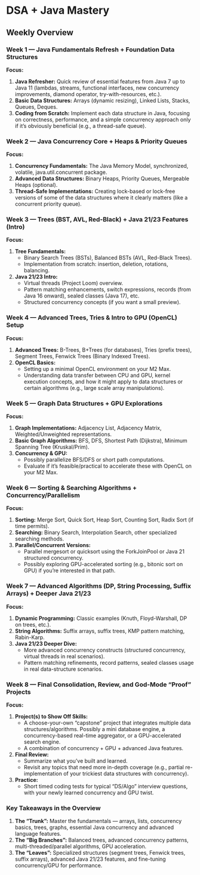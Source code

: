 # DSA + Java Mastery

## Weekly Overview

### Week 1 — Java Fundamentals Refresh + Foundation Data Structures

**Focus:**

1. **Java Refresher:** Quick review of essential features from Java 7 up to Java 11 (lambdas, streams, functional interfaces, new concurrency improvements, diamond operator, try-with-resources, etc.).
2. **Basic Data Structures:** Arrays (dynamic resizing), Linked Lists, Stacks, Queues, Deques.
3. **Coding from Scratch:** Implement each data structure in Java, focusing on correctness, performance, and a simple concurrency approach only if it’s obviously beneficial (e.g., a thread-safe queue).

### Week 2 — Java Concurrency Core + Heaps & Priority Queues

**Focus:**

1. **Concurrency Fundamentals:** The Java Memory Model, synchronized, volatile, java.util.concurrent package.
2. **Advanced Data Structures:** Binary Heaps, Priority Queues, Mergeable Heaps (optional).
3. **Thread-Safe Implementations:** Creating lock-based or lock-free versions of some of the data structures where it clearly matters (like a concurrent priority queue).

### Week 3 — Trees (BST, AVL, Red-Black) + Java 21/23 Features (Intro)

**Focus:**

1. **Tree Fundamentals:**
    - Binary Search Trees (BSTs), Balanced BSTs (AVL, Red-Black Trees).
    - Implementation from scratch: insertion, deletion, rotations, balancing.
2. **Java 21/23 Intro:**
    - Virtual threads (Project Loom) overview.
    - Pattern matching enhancements, switch expressions, records (from Java 16 onward), sealed classes (Java 17), etc.
    - Structured concurrency concepts (if you want a small preview).

### Week 4 — Advanced Trees, Tries & Intro to GPU (OpenCL) Setup

**Focus:**

1. **Advanced Trees:** B-Trees, B+Trees (for databases), Tries (prefix trees), Segment Trees, Fenwick Trees (Binary Indexed Trees).
2. **OpenCL Basics:**
    - Setting up a minimal OpenCL environment on your M2 Max.
    - Understanding data transfer between CPU and GPU, kernel execution concepts, and how it might apply to data structures or certain algorithms (e.g., large scale array manipulations).

### Week 5 — Graph Data Structures + GPU Explorations

**Focus:**

1. **Graph Implementations:** Adjacency List, Adjacency Matrix, Weighted/Unweighted representations.
2. **Basic Graph Algorithms:** BFS, DFS, Shortest Path (Dijkstra), Minimum Spanning Tree (Kruskal/Prim).
3. **Concurrency & GPU:**
    - Possibly parallelize BFS/DFS or short path computations.
    - Evaluate if it’s feasible/practical to accelerate these with OpenCL on your M2 Max.

### Week 6 — Sorting & Searching Algorithms + Concurrency/Parallelism

**Focus:**

1. **Sorting:** Merge Sort, Quick Sort, Heap Sort, Counting Sort, Radix Sort (if time permits).
2. **Searching:** Binary Search, Interpolation Search, other specialized searching methods.
3. **Parallel/Concurrent Versions:**
    - Parallel mergesort or quicksort using the ForkJoinPool or Java 21 structured concurrency.
    - Possibly exploring GPU-accelerated sorting (e.g., bitonic sort on GPU) if you’re interested in that path.

### Week 7 — Advanced Algorithms (DP, String Processing, Suffix Arrays) + Deeper Java 21/23

**Focus:**

1. **Dynamic Programming:** Classic examples (Knuth, Floyd-Warshall, DP on trees, etc.).
2. **String Algorithms:** Suffix arrays, suffix trees, KMP pattern matching, Rabin-Karp.
2. **Java 21/23 Deeper Dive:**
    - More advanced concurrency constructs (structured concurrency, virtual threads in real scenarios).
    - Pattern matching refinements, record patterns, sealed classes usage in real data-structure scenarios.

### Week 8 — Final Consolidation, Review, and God-Mode “Proof” Projects

**Focus:**

1. **Project(s) to Show Off Skills:**
    - A choose-your-own “capstone” project that integrates multiple data structures/algorithms. Possibly a mini database engine, a concurrency-based real-time aggregator, or a GPU-accelerated search engine.
    - A combination of concurrency + GPU + advanced Java features.
2. **Final Review:**
    - Summarize what you’ve built and learned.
    - Revisit any topics that need more in-depth coverage (e.g., partial re-implementation of your trickiest data structures with concurrency).
3. **Practice:**
    - Short timed coding tests for typical “DS/Algo” interview questions, with your newly learned concurrency and GPU twist.

### Key Takeaways in the Overview
1. **The “Trunk”:** Master the fundamentals — arrays, lists, concurrency basics, trees, graphs, essential Java concurrency and advanced language features.
2. **The “Big Branches”:** Balanced trees, advanced concurrency patterns, multi-threaded/parallel algorithms, GPU acceleration.
3. **The “Leaves”:** Specialized structures (segment trees, Fenwick trees, suffix arrays), advanced Java 21/23 features, and fine-tuning concurrency/GPU for performance.